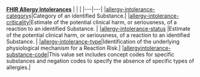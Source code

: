 **[FHIR Allergy Intolerances](https://www.hl7.org/fhir/allergyintolerance.html)**
|   |   |
|---|---|
|[allergy-intolerance-category](https://hl7-fhir.github.io/valueset-allergy-intolerance-category.html)s|Category of an identified Substance.|
|[allergy-intolerance-criticality](https://hl7-fhir.github.io/valueset-allergy-intolerance-criticality.html)|Estimate of the potential clinical harm, or seriousness, of a reaction to an identified Substance.   |
|[allergy-intolerance-status](https://hl7-fhir.github.io/valueset-allergy-intolerance-status.html)  |Estimate of the potential clinical harm, or seriousness, of a reaction to an identified Substance.   |
|[allergy-intolerance-type](https://hl7-fhir.github.io/valueset-allergy-intolerance-type.html)|Identification of the underlying physiological mechanism for a Reaction Risk.|
|[allergyintolerance-substance-code](https://hl7-fhir.github.io/valueset-allergyintolerance-substance-code.html)|This value set includes concept codes for specific substances and negation codes to specify the absence of specific types of allergies.|



  